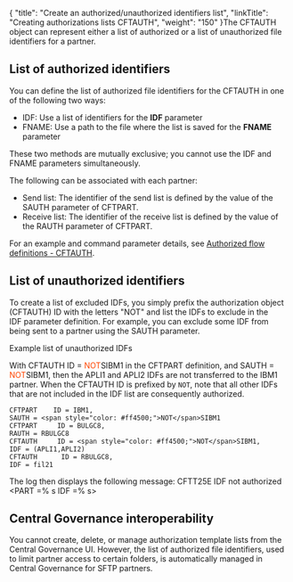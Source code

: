 {
    "title": "Create  an authorized/unauthorized identifiers list",
    "linkTitle": "Creating authorizations lists CFTAUTH",
    "weight": "150"
}The CFTAUTH object can represent either a list of authorized or a list of unauthorized file identifiers for a partner.

## List of authorized identifiers

You can define the list of authorized file identifiers for the CFTAUTH in one of the following two ways:

-   IDF: Use a list of identifiers
    for the **IDF** parameter
-   FNAME: Use a path to the file where
    the list is saved for the <span style="font-weight: bold;">FNAME</span>
    parameter

These two methods are mutually exclusive; you cannot use the IDF and FNAME parameters simultaneously.

The following can be associated with each partner:

-   Send list: The identifier of the send list is defined by the value of the SAUTH
    parameter of CFTPART.
-   Receive list: The identifier of the receive list is defined by the value of the RAUTH
    parameter of CFTPART.

For an example and command parameter details, see [Authorized flow definitions - CFTAUTH](../../../c_intro_userinterfaces/web_copilot_ui/flow_def_intro/cftauth).

## List of unauthorized identifiers

To create a list of excluded IDFs, you simply prefix the authorization object (CFTAUTH) ID with the letters "<span class="code">NOT</span>" and list the IDFs to exclude in the IDF parameter definition. For example, you can exclude some IDF from being sent to a partner using the SAUTH parameter.

Example list of unauthorized IDFs

With CFTAUTH ID = <span style="color: #ff4500;">NOT</span>SIBM1 in the CFTPART definition, and SAUTH = <span style="color: #ff4500;">NOT</span>SIBM1, then the APLI1 and APLI2 IDFs are not transferred to the IBM1 partner. When the CFTAUTH ID is prefixed by `NOT`,  note that all other IDFs that are not included in the IDF list are consequently authorized.

```
CFTPART    ID = IBM1,
SAUTH = <span style="color: #ff4500;">NOT</span>SIBM1
CFTPART     ID = BULGC8,
RAUTH = RBULGC8
CFTAUTH     ID = <span style="color: #ff4500;">NOT</span>SIBM1,
IDF = (APLI1,APLI2)
CFTAUTH      ID = RBULGC8,
IDF = fil21
```

The log then displays the following message: <span class="code">CFTT25E IDF not authorized &lt;PART =% s IDF =% s></span>

## <span class="mc-variable Primary.CG or_UM variable" style="font-weight: bold;">Central Governance</span> interoperability

You cannot create, delete, or manage authorization template lists from the Central Governance UI. However, the list of authorized file identifiers, used to limit partner access to certain folders, is automatically managed in Central Governance for SFTP partners.

